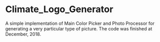 # Climate_Logo_Generator
A simple implementation of Main Color Picker and Photo Processor for generating a very particular type of picture. The code was finished at December, 2018.
